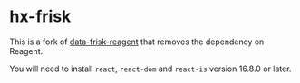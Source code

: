 # hx-frisk

This is a fork of [data-frisk-reagent](https://github.com/Odinodin/data-frisk-reagent) that
removes the dependency on Reagent.

You will need to install `react`, `react-dom` and `react-is` version 16.8.0 or later.
